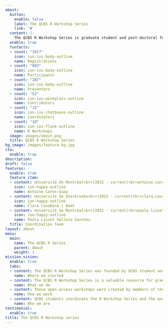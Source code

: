```yaml
---
about:
  button:
    enable: false
    label: The QCBS R Workshop Series
    link: '#'
  content: |-
    The QCBS R Workshop Series is graduate student and post-doctoral fellow initiative from the Québec Centre for Biodiversity Science. We organize, develop and instruct R workshops in English and in French to other graduate students and early-career researchers every year to help them navigate statistics for research in ecology, evolution and biodiversity science.
  enable: true
  funfacts:
  - count: "3917"
    icon: ion-ios-body-outline
    name: Registrations
  - count: "803"
    icon: ion-ios-body-outline
    name: Participants
  - count: "107"
    icon: ion-ios-body-outline
    name: Presenters
  - count: "52"
    icon: ion-ios-wineglass-outline
    name: Contributors
  - count: "15"
    icon: ion-ios-chatboxes-outline
    name: Coordinators
  - count: "10"
    icon: ion-ios-flask-outline
    name: R Workshops
  image: images/about.png
  title: QCBS R Workshop Series
bg_image: images/feature-bg.jpg
cta:
  enable: true
description:
draft: false
features:
  enable: true
  feature_item:
  - content: Université de Montréal<br>(2022 - current)<br>antoine.caron-guay@umontreal.ca
    icon: ion-happy-outline
    name: Antoine Caron-Guay
  - content: Université de Sherbrooke<br>(2022 - current)<br>clara.casabona.i.amat@usherbrooke.ca
    icon: ion-happy-outline
    name: Clara Casabona i Amat
  - content: Université de Montréal<br>(2022 - current)<br>paola.lisset.galloso.sanchez@umontreal.ca
    icon: ion-happy-outline
    name: Paola Lisset Galloso Sanchez
  title: Coordination Team
layout: about
menu:
  main:
    name: The QCBS R Series
    parent: About
    weight: 1    
mission_vision:
  enable: true
  tabs:
  - content: The QCBS R Workshop Series was founded by QCBS student and post-doctoral fellows Vincent Fugère, Dalal Hanna, and Zofia Taranu in 2014, inspired by the [McGill BGSA stats workshops](https://sites.google.com/site/mcgillbgsa/). All workshops offered today were first developed by QCBS students and postdoctoral fellows, and have been maintained by many other QCBS students and postdoctoral fellows since 2014. In 2017, Léa Blondel, Marie-Hélène Brice and Pedro Henrique P. Braga began a process to improve the reproducibility and collaboration of the workshop material by converting the original Prezi presentations into RMarkdown code, and transitioning to hosting and developing content on GitHub. The current coordination team has continued with this task and will soon have completed the conversion of the written material to RMarkdown and the centralization of all workshops in Github.
    name: Where we started
  - content: The QCBS R Workshop Series is a valuable resource for graduate students and postdoctoral fellows looking to improve their skills and gain experience in R, statistics, collaboration, and teaching, and in critically developing educational content. Almost every aspect of the series is made possible by contributions from students or post-doctoral fellows looking to develop their skills through coordinating the series, contributing to workshop development and instruction, and participating in the workshops year after year.
    name: What we do
  - content: These open-access workshops were created by members of the QCBS both for members of the QCBS and the larger community. The content of these workshops has been continuously peer-reviewed and developed by QCBS members since their initial development in 2014. The workshop series is instructed by graduate students and post-doctoral fellows of the QCBS in English and in French every year.
    name: How we work
  - content: QCBS students coordinate the R Workshop Series and the annual R Symposium. The series is currently coordinated by three QCBS students - Antoine Caron-Guay (2022-current), Clara Casabona i Amat (2022-current) and Paola Lisset Galloso Sanchez (2022-current). Past coordinators include Pedro Henrique P. Braga (2017-2022), Katherine Hébert (2020-2022), Linley Sherin (2020-2022), Esteban Gongora (2020-2022), Marc-Olivier Beausoleil (2018-2019), Léa Blondel (2017-2018), Marie-Hélène Brice (2017-2020), Alexis Carteron (2019-2020), Vincent Fugère (2014-2017), Dalal Hanna (2014-2017), Krista Oke (2016-2017), Jacob Ziegler (2015-2016), Zofia Taranu (2014-2016).
    name: Who we are
testimonial:
  enable: true
title: The QCBS R Workshop series
---
```

